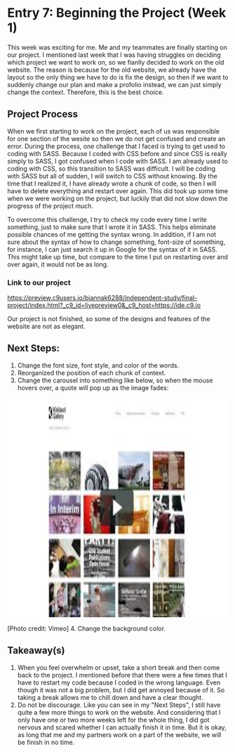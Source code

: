 # Entry 7: Beginning the Project (Week 1)

This week was exciting for me. Me and my teammates are finally starting on our project. I mentioned last week that I was having struggles on deciding which project we want to work on, so we fianlly decided to work on the old website. The reason is because for the old website, we already have the layout so the only thing we have to do is fix the design, so then if we want to suddenly change our plan and make a profolio instead, we can just simply change the context. Therefore, this is the best choice.

## Project Process

When we first starting to work on the project, each of us was responsible for one section of the wesite so then we do not get confused and create an error. During the process, one challenge that I faced is trying to get used to coding with SASS. Because I coded with CSS before and since CSS is really simply to SASS, I got confused when I code with SASS. I am already used to coding with CSS, so this transition to SASS was difficult. I will be coding with SASS but all of sudden, I will switch to CSS without knowing. By the time that I realized it, I have already wrote a chunk of code, so then I will have to delete everything and restart over again. This did took up some time when we were working on the project, but luckily that did not slow down the progress of the project much. 

To overcome this challenge, I try to check my code every time I write something, just to make sure that I wrote it in SASS. This helps eliminate possible chances of me getting the syntax wrong. In addition, if I am not sure about the syntax of how to change something, font-size of something, for instance, I can just search it up in Google for the syntax of it in SASS. This might take up time, but compare to the time I put on restarting over and over again, it would not be as long.

### Link to our project
https://preview.c9users.io/biannak6288/independent-study/final-project/index.html?_c9_id=livepreview0&_c9_host=https://ide.c9.io

Our project is not finished, so some of the designs and features of the website are not as elegant.

## Next Steps:
1. Change the font size, font style, and color of the words.
2. Reorganized the position of each chunk of context.
3. Change the carousel into something like below, so when the mouse hovers over, a quote will pop up as the image fades: 

<img src="../images/gallery.jpg" width="500" height="500">

[Photo credit: Vimeo]
4. Change the background color.

## Takeaway(s)
1. When you feel overwhelm or upset, take a short break and then come back to the project. I mentioned before that there were a few times that I have to restart my code because I coded in the wrong language. Even though it was not a big problem, but I did get annoyed because of it. So taking a break allows me to chill down and have a clear thought.
2. Do not be discourage. Like you can see in my "Next Steps", I still have quite a few more things to work on the website. And considering that I only have one or two more weeks left for the whole thing, I did got nervous and scared whether I can actually finish it in time. But it is okay, as long that me and my partners work on a part of the website, we will be finish in no time.

